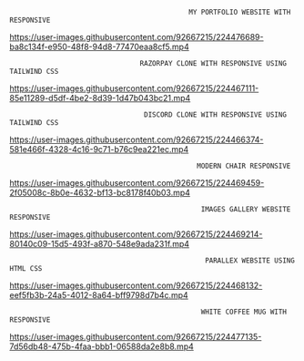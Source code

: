 
                                                MY PORTFOLIO WEBSITE WITH RESPONSIVE
 <!-- ![Screenshot_20230205_172256](https://user-images.githubusercontent.com/92667215/216833912-09c049c1-5136-4d8a-9b29-11100778b3b6.png) -->
<!-- ![Screenshot_20230208_232742](https://user-images.githubusercontent.com/92667215/217613646-c4a72c47-b466-44ba-a13a-f4be6fed8ff5.png)  -->

https://user-images.githubusercontent.com/92667215/224476689-ba8c134f-e950-48f8-94d8-77470eaa8cf5.mp4

                                    RAZORPAY CLONE WITH RESPONSIVE USING TAILWIND CSS                     

  https://user-images.githubusercontent.com/92667215/224467111-85e11289-d5df-4be2-8d39-1d47b043bc21.mp4

                             
      
                                     DISCORD CLONE WITH RESPONSIVE USING TAILWIND CSS
           
 https://user-images.githubusercontent.com/92667215/224466374-581e466f-4328-4c16-9c71-b76c9ea221ec.mp4



                                                  MODERN CHAIR RESPONSIVE 
<!--    ![Screenshot_20230209_141547](https://user-images.githubusercontent.com/92667215/217818228-8507ffe8-379a-4889-bdc2-b9f9b646b582.png) -->
   https://user-images.githubusercontent.com/92667215/224469459-2f05008c-8b0e-4632-bf13-bc8178f40b03.mp4
 
                                                   IMAGES GALLERY WEBSITE  RESPONSIVE
 
<!-- ![Screenshot_20230129_103806](https://user-images.githubusercontent.com/92667215/215306273-50458fdd-4b95-4b20-89c6-4e4b22cceb6d.png) -->
<!-- ![Screenshot_20230129_103806](https://user-images.githubusercontent.com/92667215/215306342-9bedabb0-98a9-4c11-9c44-fec1c514a828.png) -->


   https://user-images.githubusercontent.com/92667215/224469214-80140c09-15d5-493f-a870-548e9ada231f.mp4

                                                    PARALLEX WEBSITE USING HTML CSS
                                                     
<!-- ![AILandpng](https://user-images.githubusercontent.com/92667215/215287577-e499aed6-6e7e-42e0-b3c0-7a52c524bce5.png) -->


<!-- ![Screenshot_20230129_011259](https://user-images.githubusercontent.com/92667215/215287775-0e460abd-2e3f-4a3d-aaae-86e1d766bf2e.png)
![Screenshot_20230129_011352](https://user-images.githubusercontent.com/92667215/215287781-dac7b1cb-bd69-4578-9a6d-db4a24b150ce.png)
![Screenshot_20230129_011423](https://user-images.githubusercontent.com/92667215/215287783-41369285-cee2-4c78-a612-22896923a6d4.png)
 -->


  https://user-images.githubusercontent.com/92667215/224468132-eef5fb3b-24a5-4012-8a64-bff9798d7b4c.mp4

                                                                   
                                                   WHITE COFFEE MUG WITH RESPONSIVE
   

<!-- ![Screenshot_20230130_014016](https://user-images.githubusercontent.com/92667215/215353404-c1e65734-4c11-4bdd-a994-dd3bfb6c50d0.png) -->
   https://user-images.githubusercontent.com/92667215/224477135-7d56db48-475b-4faa-bbb1-06588da2e8b8.mp4














